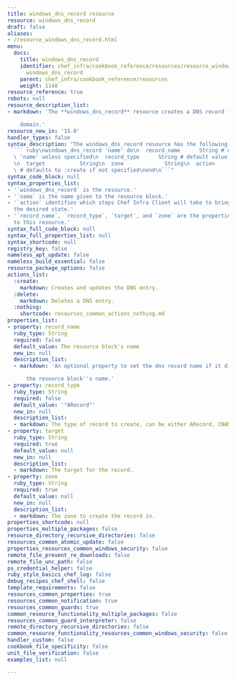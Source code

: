 ```yaml
---
title: windows_dns_record resource
resource: windows_dns_record
draft: false
aliases:
- /resource_windows_dns_record.html
menu:
  docs:
    title: windows_dns_record
    identifier: chef_infra/cookbook_reference/resources/resource_windows_dns_record.md
      windows_dns_record
    parent: chef_infra/cookbook_reference/resources
    weight: 1140
resource_reference: true
robots: null
resource_description_list:
- markdown: 'The **windows_dns_record** resource creates a DNS record for the given

    domain.'
resource_new_in: '15.0'
handler_types: false
syntax_description: "The windows_dns_record resource has the following syntax:\n\n\
  ``` ruby\nwindows_dns_record 'name' do\n  record_name      String # default value:\
  \ 'name' unless specified\n  record_type      String # default value: \"ARecord\"\
  \n  target           String\n  zone             String\n  action           Symbol\
  \ # defaults to :create if not specified\nend\n```"
syntax_code_block: null
syntax_properties_list:
- '`windows_dns_record` is the resource.'
- '`name` is the name given to the resource block.'
- '`action` identifies which steps Chef Infra Client will take to bring the node into
  the desired state.'
- '`record_name`, `record_type`, `target`, and `zone` are the properties available
  to this resource.'
syntax_full_code_block: null
syntax_full_properties_list: null
syntax_shortcode: null
registry_key: false
nameless_apt_update: false
nameless_build_essential: false
resource_package_options: false
actions_list:
  :create:
    markdown: Creates and updates the DNS entry.
  :delete:
    markdown: Deletes a DNS entry.
  :nothing:
    shortcode: resources_common_actions_nothing.md
properties_list:
- property: record_name
  ruby_type: String
  required: false
  default_value: The resource block's name
  new_in: null
  description_list:
  - markdown: 'An optional property to set the dns record name if it differs from

      the resource block''s name.'
- property: record_type
  ruby_type: String
  required: false
  default_value: '"ARecord"'
  new_in: null
  description_list:
  - markdown: The type of record to create, can be either ARecord, CNAME or PTR.
- property: target
  ruby_type: String
  required: true
  default_value: null
  new_in: null
  description_list:
  - markdown: The target for the record.
- property: zone
  ruby_type: String
  required: true
  default_value: null
  new_in: null
  description_list:
  - markdown: The zone to create the record in.
properties_shortcode: null
properties_multiple_packages: false
resource_directory_recursive_directories: false
resources_common_atomic_update: false
properties_resources_common_windows_security: false
remote_file_prevent_re_downloads: false
remote_file_unc_path: false
ps_credential_helper: false
ruby_style_basics_chef_log: false
debug_recipes_chef_shell: false
template_requirements: false
resources_common_properties: true
resources_common_notification: true
resources_common_guards: true
common_resource_functionality_multiple_packages: false
resources_common_guard_interpreter: false
remote_directory_recursive_directories: false
common_resource_functionality_resources_common_windows_security: false
handler_custom: false
cookbook_file_specificity: false
unit_file_verification: false
examples_list: null

---
```

